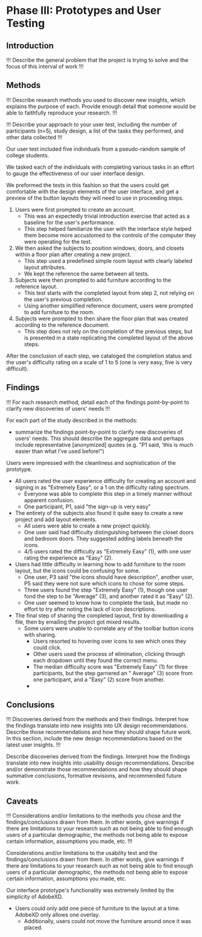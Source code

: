 # Phase III: Prototypes and User Testing

## Introduction

!!! Describe the general problem that the project is trying to solve and the focus of this interval of work !!!

## Methods

!!! Describe research methods you used to discover new insights, which explains the purpose of each. Provide enough
detail that someone would be able to faithfully reproduce your research. !!!

!!! Describe your approach to your user test, including the number of participants (n=5), study design, a list of the
tasks they performed, and other data collected !!!

Our user test included five individuals from a pseudo-random sample of college students.

We tasked each of the individuals with completing various tasks in an effort to gauge the effectiveness of our user
interface design.

We preformed the tests in this fashion so that the users could get comfortable with the design elements of the user
interface, and get a preview of the button layouts they will need to use in proceeding steps.

1. Users were first prompted to create an account.
    - This was an expectedly trivial introduction exercise that acted as a baseline for the user's performance.
    - This step helped familiarize the user with the interface style helped them become more accustomed to the controls
      of the computer they were operating for the test.
2. We then asked the subjects to position windows, doors, and closets within a floor plan after creating a new project.
    - This step used a predefined simple room layout with clearly labeled layout attributes.
    - We kept the reference the same between all tests.
3. Subjects were then prompted to add furniture according to the reference layout.
    - This test starts with the completed layout from step 2, not relying on the user's previous completion.
    - Using another simplified reference document, users were prompted to add furniture to the room.
4. Subjects were prompted to then share the floor plan that was created according to the reference document.
    - This step does not rely on the completion of the previous steps, but is presented in a state replicating the
      completed layout of the above steps.

After the conclusion of each step, we cataloged the completion status and the user's difficulty rating on a scale of 1
to 5 (one is very easy, five is very difficult).

## Findings

!!! For each research method, detail each of the findings point-by-point to clarify new discoveries of users' needs !!!

For each part of the study described in the methods:

- summarize the findings point-by-point to clarify new discoveries of users' needs.
  This should describe the aggregate data and perhaps include representative [anonymized] quotes (e.g. "P1 said, 'this
  is much easier than what I've used before!")

Users were impressed with the cleanliness and sophistication of the prototype.

- All users rated the user experience difficulty for creating an account and signing in as "Extremely Easy", or a 1 on
  the difficulty rating spectrum.
    - Everyone was able to complete this step in a timely manner without apparent confusion.
    - One participant, P1, said "the sign-up is very easy"
- The entirety of the subjects also found it quite easy to create a new project and add layout elements.
    - All users were able to create a new project quickly.
    - One user said had difficulty distinguishing between the closet doors and bedroom doors. They suggested adding
      labels beneath the icons.
    - 4/5 users rated the difficulty as "Extremely Easy" (1), with one user rating the experience as "Easy" (2).
- Users had little difficulty in learning how to add furniture to the room layout, but the icons could be confusing for
  some.
    - One user, P3 said "the icons should have description", another user, P5 said they were not sure which icons to
      chose for some steps.
    - Three users found the step "Extremely Easy" (1), though one user fond the step to be "Average" (3), and another
      rated it as "Easy" (2).
    - One user seemed to know how to complete the task, but made no effort to try after noting the lack of icon
      descriptions.
- The final step of sharing the completed layout, first by downloading a file, then by emailing the project got mixed
  results.
    - Some users were unable to correlate any of the toolbar button icons with sharing.
        - Users resorted to hovering over icons to see which ones they could click.
        - Other users used the process of elimination, clicking through each dropdown until they found the correct menu.
        - The median difficulty score was "Extremely Easy" (1) for three participants, but the step garnered an "
          Average" (3) score from one participant, and a "Easy" (2) score from another.
        -

## Conclusions

!!! Discoveries derived from the methods and their findings. Interpret how the findings translate into new insights into
UX design recommendations. Describe those recommendations and how they should shape future work. In this section,
include the new design recommendations based on the latest user insights. !!!

Describe discoveries derived from the findings. Interpret how the findings translate into new insights into usability
design recommendations. Describe and/or demonstrate those recommendations and how they should shape summative
conclusions, formative revisions, and recommended future work.

## Caveats

!!! Considerations and/or limitations to the methods you chose and the findings/conclusions drawn from them. In other
words, give warnings if there are limitations to your research such as not being able to find enough users of a
particular demographic, the methods not being able to expose certain information, assumptions you made, etc. !!!

Considerations and/or limitations to the usability test and the findings/conclusions drawn from them. In other words,
give warnings if there are limitations to your research such as not being able to find enough users of a particular
demographic, the methods not being able to expose certain information, assumptions you made, etc.

Our interface prototype's functionality was extremely limited by the simplicity of AdobeXD.

- Users could only add one piece of furniture to the layout at a time. AdobeXD only allows one overlay.
    - Additionally, users could not move the furniture around once it was placed.
